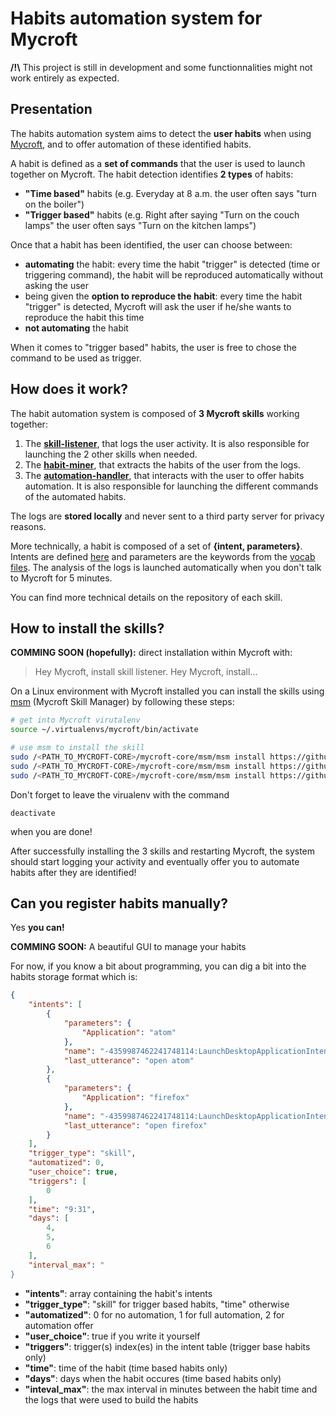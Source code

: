 # Habits automation system for Mycroft

**/!\\** This project is still in development and some functionnalities might not work entirely as expected.

## Presentation

The habits automation system aims to detect the **user habits** when using [Mycroft](https://mycroft.ai/), and to offer automation of these identified habits.

A habit is defined as a **set of commands** that the user is used to launch together on Mycroft. The habit detection identifies **2 types** of habits:
- **"Time based"** habits (e.g. Everyday at 8 a.m. the user often says "turn on the boiler")
- **"Trigger based"** habits (e.g. Right after saying "Turn on the couch lamps" the user often says "Turn on the kitchen lamps")

Once that a habit has been identified, the user can choose between:
- **automating** the habit: every time the habit "trigger" is detected (time or triggering command), the habit will be reproduced automatically without asking the user
- being given the **option to reproduce the habit**: every time the habit "trigger" is detected, Mycroft will ask the user if he/she wants to reproduce the habit this time
- **not automating** the habit

When it comes to "trigger based" habits, the user is free to chose the command to be used as trigger.

## How does it work?

The habit automation system is composed of **3 Mycroft skills** working together:
1. The [**skill-listener**](https://github.com/PFE1718/mycroft-skill-listener), that logs the user activity. It is also  responsible for launching the 2 other skills when needed.
2. The [**habit-miner**](https://github.com/PFE1718/mycroft-habit-miner-skill), that extracts the habits of the user from the logs.
3. The [**automation-handler**](https://github.com/PFE1718/mycroft-automation-handler), that interacts with the user to offer habits automation. It is also responsible for launching the different commands of the automated habits.

The logs are **stored locally** and never sent to a third party server for privacy reasons.

More technically, a habit is composed of a set of **{intent, parameters}**. Intents are defined [here](https://mycroft.ai/documentation/skills/introduction-developing-skills/#skill-terminology) and parameters are the keywords from the [vocab files](https://mycroft.ai/documentation/skills/introduction-developing-skills/#vocab-directory-and-defining-intents). The analysis of the logs is launched automatically when you don't talk to Mycroft for 5 minutes.

You can find more technical details on the repository of each skill.

## How to install the skills?

**COMMING SOON (hopefully):** direct installation within Mycroft with:
> Hey Mycroft, install skill listener. Hey Mycroft, install...

On a Linux environment with Mycroft installed you can install the skills using
[msm](https://mycroft.ai/documentation/msm/) (Mycroft Skill Manager) by following these steps:
```bash
# get into Mycroft virutalenv
source ~/.virtualenvs/mycroft/bin/activate

# use msm to install the skill
sudo /<PATH_TO_MYCROFT-CORE>/mycroft-core/msm/msm install https://github.com/PFE1718/mycroft-skill-listener
sudo /<PATH_TO_MYCROFT-CORE>/mycroft-core/msm/msm install https://github.com/PFE1718/mycroft-automation-handler
sudo /<PATH_TO_MYCROFT-CORE>/mycroft-core/msm/msm install https://github.com/PFE1718/mycroft-habit-miner-skill
```

Don't forget to leave the virualenv with the command 
```
deactivate
``` 
when you are done!

After successfully installing the 3 skills and restarting Mycroft, the system should start logging your activity and eventually offer you to automate habits after they are identified!

## Can you register habits manually?

Yes **you can!**

**COMMING SOON:** A beautiful GUI to manage your habits

For now, if you know a bit about programming, you can dig a bit into the habits storage format which is:
```json
{
    "intents": [
        {
            "parameters": {
                "Application": "atom"
            },
            "name": "-4359987462241748114:LaunchDesktopApplicationIntent",
            "last_utterance": "open atom"
        },
        {
            "parameters": {
                "Application": "firefox"
            },
            "name": "-4359987462241748114:LaunchDesktopApplicationIntent",
            "last_utterance": "open firefox"
        }
    ],
    "trigger_type": "skill",
    "automatized": 0,
    "user_choice": true,
    "triggers": [
        0
    ],
    "time": "9:31",
    "days": [
        4,
        5,
        6
    ],
    "interval_max": "
}
```
- **"intents"**: array containing the habit's intents
- **"trigger_type"**: "skill" for trigger based habits, "time" otherwise
- **"automatized"**: 0 for no automation, 1 for full automation, 2 for automation offer
- **"user_choice"**: true if you write it yourself
- **"triggers"**: trigger(s) index(es) in the intent table (trigger base habits only)
- **"time"**: time of the habit (time based habits only)
- **"days"**: days when the habit occures (time based habits only)
- **"inteval_max"**: the max interval in minutes between the habit time and the logs that were used to build the habits